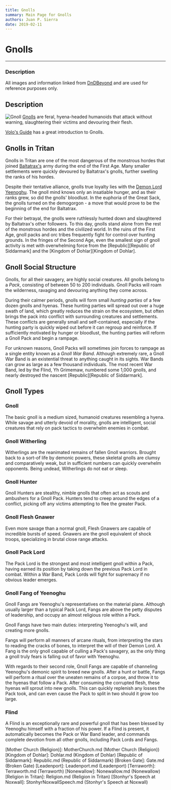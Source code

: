 ```yaml
---
title: Gnolls
summary: Main Page for Gnolls
authors: Juan P. Sierra
date: 2019-02-11
---
```


# Gnolls

-----


### Description

All images and information linked from [DnDBeyond](https://www.dndbeyond.com/) and are used for reference purposes only.


## Description

![Gnoll](https://media-waterdeep.cursecdn.com/avatars/thumbnails/0/345/1000/1000/636252777224997611.jpeg)
[Gnolls](https://www.dndbeyond.com/monsters/gnoll) are feral, hyena-headed humanoids that attack without warning, slaughtering their victims and devouring their flesh.

[Volo's Guide](https://www.dndbeyond.com/compendium/rules/vgtm/monster-lore#GnollsTheInsatiableHunger) has a great introduction to Gnolls.
## Gnolls in Tritan

Gnolls in Tritan are one of the most dangerous of the monstrous hordes that joined [Baltatrax's][Baltatrax the Ravager] army during the end of the First Age. Many smaller settlements were quickly devoured by Baltatrax's gnolls, further swelling the ranks of his hordes.

Despite their tentative alliance, gnolls true loyalty lies with the [Demon Lord Yeenoghu](https://www.dndbeyond.com/monsters/yeenoghu). The gnoll mind knows only an insatiable hunger, and as their ranks grew, so did the gnolls' bloodlust. In the euphoria of the Great Sack, the gnolls turned on the demogorgon - a move that would prove to be the beginning of the end for Baltatrax.

For their betrayal, the gnolls were ruthlessly hunted down and slaughtered by Baltatrax's other followers. To this day, gnolls stand alone from the rest of the monstrous hordes and the civilized world. In the ruins of the First Age, gnoll packs and orc tribes frequently fight for control over hunting grounds. In the fringes of the Second Age, even the smallest sign of gnoll activity is met with overwhelming force from the [Republic][Republic of Siddarmark] and the [Kingdom of Dohlar][Kingdom of Dohlar].
## Gnoll Social Structure

Gnolls, for all their savagery, are highly social creatures. All gnolls belong to a *Pack*, consisting of between 50 to 200 individuals. Gnoll Packs will roam the wilderness, ravaging and devouring anything they come across. 

During their calmer periods, gnolls will form small *hunting parties* of a few dozen gnolls and hyenas. These hunting parties will spread out over a huge swath of land, which greatly reduces the strain on the ecosystem, but often brings the pack into conflict with surrounding creatures and settlements. These conflicts are generally small and self-contained, especially if the hunting party is quickly wiped out before it can regroup and reinforce. If sufficiently motivated by hunger or bloodlust, the hunting parties will reform a Gnoll Pack and begin a rampage.

For unknown reasons, Gnoll Packs will sometimes join forces to rampage as a single entity known as a *Gnoll War Band*. Although extremely rare, a Gnoll War Band is an existential threat to anything caught in its sights. War Bands can grow as large as a few thousand individuals. The most recent War Band, led by the Flind, Yh Grimemaw, numbered some 1,000 gnolls, and nearly destroyed the nascent [Republic][Republic of Siddarmark].
## Gnoll Types

### Gnoll

The basic gnoll is a medium sized, humanoid creatures resembling a hyena. While savage and utterly devoid of morality, gnolls are intelligent, social creatures that rely on pack tactics to overwhelm enemies in combat.

### Gnoll Witherling

Witherlings are the reanimated remains of fallen Gnoll warriors. Brought back to a sort-of life by demonic powers, these skeletal gnolls are clumsy and comparatively weak, but in sufficient numbers can quickly overwhelm opponents. Being undead, Witherlings do not eat or sleep.

### Gnoll Hunter

Gnoll Hunters are stealthy, nimble gnolls that often act as scouts and ambushers for a Gnoll Pack. Hunters tend to creep around the edges of a conflict, picking off any victims attempting to flee the greater Pack.

### Gnoll Flesh Gnawer

Even more savage than a normal gnoll, Flesh Gnawers are capable of incredible bursts of speed. Gnawers are the gnoll equivalent of shock troops, specializing in brutal close range attacks.

### Gnoll Pack Lord

The Pack Lord is the strongest and most intelligent gnoll within a Pack, having earned its position by taking down the previous Pack Lord in combat. Within a War Band, Pack Lords will fight for supremacy if no obvious leader emerges.

### Gnoll Fang of Yeenoghu

Gnoll Fangs are Yeenoghu's representatives on the material plane. Although usually larger than a typical Pack Lord, Fangs are above the petty disputes of leadership, and occupy an almost religious role within a Pack.

Gnoll Fangs have two main duties: interpreting Yeenoghu's will, and creating more gnolls.

Fangs will perform all manners of arcane rituals, from interpreting the stars to reading the cracks of bones, to interpret the will of their Demon Lord. A Fang is the only gnoll capable of culling a Pack's savagery, as the only thing a gnoll truly fears is falling out of favor with Yeenoghu.

With regards to their second role, Gnoll Fangs are capable of channeling Yeenoghu's demonic spirit to breed new gnolls. After a hunt or battle, Fangs will perform a ritual over the uneaten remains of a corpse, and throw it to the hyenas that follow a Pack. After consuming the corrupted flesh, these hyenas will sprout into new gnolls. This can quickly replenish any losses the Pack took, and can even cause the Pack to split in two should it grow too large.

### Flind

A Flind is an exceptionally rare and powerful gnoll that has been blessed by Yeenoghu himself with a fraction of his power. If a Flind is present, it automatically becomes the Pack or War Band leader, and commands complete devotion from all other gnolls, including Pack Lords and Fangs.




[Alchemist's Journal]: AlchemistJournal.md (Alchemist's Journal)
[Tritanian Calendar]: Calendar.md (Tritanian Calendar)
[Gnolls]: Gnolls.md (Gnolls)
[Book of Prophesy]: Prophesy.md (Book of Prophesy)
[Timeline]: Timeline.md (Timeline)
[Azoth the Wise]: Azoth.md (Azoth the Wise)
[Baltatrax the Ravager]: Baltatrax.md (Baltatrax the Ravager)
[Faelix]: Faelix.md (Faelix)
[Greghor Stonhyr]: GreghorStonhyr.md (Greghor Stonhyr)
[Lyhl Habborhlyn]: Lyhl_Habborlyn.md (Lyhl Habborhlyn)
[Blackpoint]: Blackpoint.md (Blackpoint)
[Cantfall]: Cantfall.md (Cantfall)
[Noxwall]: Noxwall.md (Noxwall)
[Siddar City]: SiddarCity.md (Siddar City)
[Act 0 - The Alchemist's Tomb]: CampaignLog_0.md (Act 0 - The Alchemist's Tomb)
[Act 1 - The Ravenous Horde]: CampaignLog_1.md (Act 1 - The Ravenous Horde)
[Cult of Five]: CultOfFive.md (Cult of Five)
[Gahrdynyr Trade House]: GahrdynyrTradeHouse.md (Gahrdynyr Trade House)
[Republic Expeditionary Forces]: REF.md (Republic Expeditionary Forces)
[Mother Church (Religion)]: MotherChurch.md (Mother Church (Religion))
[Kingdom of Dohlar]: Dohlar.md (Kingdom of Dohlar)
[Republic of Siddarmark]: Republic.md (Republic of Siddarmark)
[Broken Gate]: Gate.md (Broken Gate)
[Leadenport]: Leadenport.md (Leadenport)
[Terraworth]: Terraworth.md (Terraworth)
[Nonewallow]: Nonewallow.md (Nonewallow)
[Religion in Tritan]: Religion.md (Religion in Tritan)
[Stonhyr's Speech at Noxwall]: StonhyrNoxwallSpeech.md (Stonhyr's Speech at Noxwall)